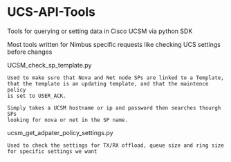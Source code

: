 UCS-API-Tools
=============

Tools for querying or setting data in Cisco UCSM via python SDK

Most tools written for Nimbus specific requests like checking UCS settings before changes

UCSM_check_sp_template.py

	Used to make sure that Nova and Net node SPs are linked to a Template, 
	that the template is an updating template, and that the maintence policy 
	is set to USER_ACK.

	Simply takes a UCSM hostname or ip and password then searches thourgh SPs 
	looking for nova or net in the SP name.

ucsm_get_adpater_policy_settings.py

	Used to check the settings for TX/RX offload, queue size and ring size for specific settings we want
